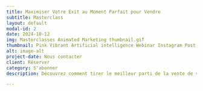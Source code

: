 ```yaml
---
title: Maximiser Votre Exit au Moment Parfait pour Vendre
subtitle: Masterclass
layout: default
modal-id: 2
date: 2024-10-12
img: Masterclasses Animated Marketing thumbnail.gif
thumbnail: Pink Vibrant Artificial intelligence Webinar Instagram Post.gif
alt: image-alt
project-date: Nous contacter
client: Réserver
category: S'abonner
description: Découvrez comment tirer le meilleur parti de la vente de votre entreprise grâce à ce masterclass complet. Apprenez à identifier les signaux qui indiquent que votre entreprise est prête à passer à la prochaine étape et à négocier un accord gagnant-gagnant.

---
```

